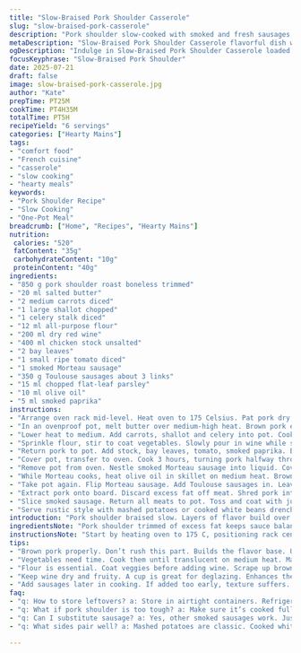 ```yaml
---
title: "Slow-Braised Pork Shoulder Casserole"
slug: "slow-braised-pork-casserole"
description: "Pork shoulder slow-cooked with smoked and fresh sausages, vegetables, and red wine. Long oven braise tenderizes meat, saucisse Morteau and Toulouse add smoky, hearty flavors. Served with fresh parsley and tomato for brightness. Classic rustic French approach with subtle twists for balanced richness and texture."
metaDescription: "Slow-Braised Pork Shoulder Casserole flavorful dish with smoked and fresh sausages, vegetables, and red wine, perfect for cozy dinners."
ogDescription: "Indulge in Slow-Braised Pork Shoulder Casserole loaded with hearty flavors from smoked sausages and fresh herbs. Comfort food classic."
focusKeyphrase: "Slow-Braised Pork Shoulder"
date: 2025-07-21
draft: false
image: slow-braised-pork-casserole.jpg
author: "Kate"
prepTime: PT25M
cookTime: PT4H35M
totalTime: PT5H
recipeYield: "6 servings"
categories: ["Hearty Mains"]
tags:
- "comfort food"
- "French cuisine"
- "casserole"
- "slow cooking"
- "hearty meals"
keywords:
- "Pork Shoulder Recipe"
- "Slow Cooking"
- "One-Pot Meal"
breadcrumb: ["Home", "Recipes", "Hearty Mains"]
nutrition: 
 calories: "520"
 fatContent: "35g"
 carbohydrateContent: "10g"
 proteinContent: "40g"
ingredients:
- "850 g pork shoulder roast boneless trimmed"
- "20 ml salted butter"
- "2 medium carrots diced"
- "1 large shallot chopped"
- "1 celery stalk diced"
- "12 ml all-purpose flour"
- "200 ml dry red wine"
- "400 ml chicken stock unsalted"
- "2 bay leaves"
- "1 small ripe tomato diced"
- "1 smoked Morteau sausage"
- "350 g Toulouse sausages about 3 links"
- "15 ml chopped flat-leaf parsley"
- "10 ml olive oil"
- "5 ml smoked paprika"
instructions:
- "Arrange oven rack mid-level. Heat oven to 175 Celsius. Pat pork dry; season with salt & pepper."
- "In an ovenproof pot, melt butter over medium-high heat. Brown pork evenly, turning often. Set aside on plate."
- "Lower heat to medium. Add carrots, shallot and celery into pot. Cook until onions turn translucent, veggies soften slightly."
- "Sprinkle flour, stir to coat vegetables. Slowly pour in wine while stirring, scraping bottom to lift browned bits."
- "Return pork to pot. Add stock, bay leaves, tomato, smoked paprika. Bring to boil on stove."
- "Cover pot, transfer to oven. Cook 3 hours, turning pork halfway through."
- "Remove pot from oven. Nestle smoked Morteau sausage into liquid. Cover, return to oven 25 minutes."
- "While Morteau cooks, heat olive oil in skillet on medium heat. Brown Toulouse sausages on all sides, about 6 minutes total. Remove from heat."
- "Take pot again. Flip Morteau sausage. Add Toulouse sausages in. Leave uncovered in oven 30 minutes to concentrate sauce."
- "Extract pork onto board. Discard excess fat off meat. Shred pork into chunks with forks."
- "Slice smoked sausage. Return all meats to pot. Toss and coat with juices. Sprinkle parsley thoroughly."
- "Serve rustic style with mashed potatoes or cooked white beans drenched in sauce."
introduction: "Pork shoulder braised slow. Layers of flavor build over time. Smoked Morteau sausage brings woodsy depth; fresh Toulouse links add richness. Carrots, celery, and shallot soften into the sauce; sprinkle of tomato brightens. Flour thickens gently, wine cuts through fattiness. Long stewing breaks down connective tissue, meat pulls apart easily, melting in mouth. Herbs and vegetables simmered in together form thick, hearty broth. No rush. Pot cooks steadily, little hands-on. End with fresh parsley for color, fresh hint. Serve with soft mashed or creamy beans, soak up jus. French country comfort in one pot."
ingredientsNote: "Pork shoulder trimmed of excess fat keeps sauce balanced without greasy heaviness. Butter browns meat and veggies nicely; add olive oil with sausages to prevent sticking and boost crust color. Substituted shallot for onion for slight sweetness; smoked paprika replaced flour slightly to add subtle smoky note. Morteau sausage brings tradition—can swap for other smoked sausage if unavailable, but key to layering smoked aroma. Toulouse sausages are fatty and flavorful; balance quantity downward slightly here to avoid overpowering. Tomato diced fresh, not canned, to keep sauce bright and fresh. Parsley fresh and ample—never skip, adds lift. Red wine dry, fruity, about a cup sufficient to deglaze and flavor broth."
instructionsNote: "Start by heating oven to 175 C, positioning rack center. Brown pork well—don’t rush, this builds flavor base. Saute vegetables next on medium until onions barely translucent; slow softening important to prevent raw bite. Flour dust coats to thicken later, add wine immediately after to avoid lumps; scrape pot well for fond release. Return pork and add liquids plus seasoning. Oven braising at low 175 rather than 180 for gentle cooking, avoid drying. Turn meat halfway to ensure even tenderizing. Add smoked sausage late—too early and it overcooks or melts fat excessively. Brown fresh sausages separately to seal juices before adding to final braise stage uncovered to reduce. Remove excess fat from pork before shredding prevents greasy texture. Toss everything last for uniform sauce coating. Serve with simple sides that soak sauce—don’t dilute richness."
tips:
- "Brown pork properly. Don’t rush this part. Builds the flavor base. Use medium-high heat. Ensure all sides get nice color. This step sets up the whole dish."
- "Vegetables need time. Cook them until translucent on medium heat. Makes a big difference, prevents raw taste. Carrots, celery, shallots all soften nicely."
- "Flour is essential. Coat veggies before adding wine. Scrape up browned bits well. Prevents lumps forming. Integrates flavors throughout the sauce."
- "Keep wine dry and fruity. A cup is great for deglazing. Enhances the broth, cuts through richness. Balance is key in rich recipes."
- "Add sausages later in cooking. If added too early, texture suffers. Brown them separately, seal in juices, then mix in at final cooking to concentrate flavors."
faq:
- "q: How to store leftovers? a: Store in airtight containers. Refrigerate for up to three days. Can also freeze, but keep in mind texture may change when reheated."
- "q: What if pork shoulder is too tough? a: Make sure it’s cooked fully. It should fall apart easily. Long cooking times break down tough fibers. Give it time."
- "q: Can I substitute sausage? a: Yes, other smoked sausages work. Just maintain the smoky flavor. Toulouse adds richness but can adjust to taste."
- "q: What sides pair well? a: Mashed potatoes are classic. Cooked white beans also good choice for soaking sauce up. Serve simple and hearty."

---
```

